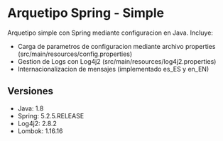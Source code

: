 # Arquetipo Spring - Simple

Arquetipo simple con Spring mediante configuracion en Java. Incluye:

- Carga de parametros de configuracion mediante archivo properties (src/main/resources/config.properties)
- Gestion de Logs con Log4j2 (src/main/resources/log4j2.properties)
- Internacionalizacion de mensajes (implementado es_ES y en_EN)

## Versiones

- Java: 1.8
- Spring: 5.2.5.RELEASE
- Log4j2: 2.8.2
- Lombok: 1.16.16